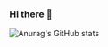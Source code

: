 ### Hi there 👋

![Anurag's GitHub stats](https://github-readme-stats.vercel.app/api?username=LidianeAlencar&show_icons=true&theme=radical)

<!--
**LidianeAlencar/LidianeAlencar** is a ✨ _special_ ✨ repository because its `README.md` (this file) appears on your GitHub profile.

Here are some ideas to get you started:

- 🔭 I’m currently working on ...
- 🌱 I’m currently learning ...
- 👯 I’m looking to collaborate on ...
- 🤔 I’m looking for help with ...
- 💬 Ask me about ...
- 📫 How to reach me: ...
- 😄 Pronouns: ...
- ⚡ Fun fact: ...
-->
